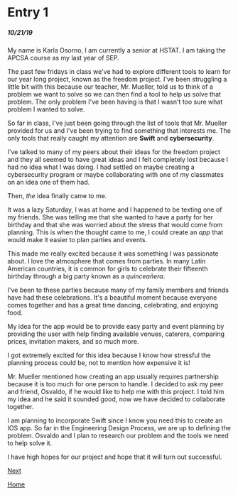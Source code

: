 # Entry 1
##### 10/21/19

My name is Karla Osorno, I am currently a senior at HSTAT. I am taking the APCSA course as my last year of SEP.

The past few fridays in class we've had to explore different tools to learn for our year long project, known as the freedom project. I've been struggling a little bit with this because our teacher, Mr. Mueller, told us to think of a problem we want to solve so we can then find a tool to help us solve that problem. The only problem I've been having is that I wasn't too sure what problem I wanted to solve.

So far in class, I've just been going through the list of tools that Mr. Mueller provided for us and I've been trying to find something that interests me. The only tools that really caught my attention are **Swift** and **cybersecurity**.

I've talked to many of my peers about their ideas for the freedom project and they all seemed to have great ideas and I felt completely lost because I had no idea what I was doing. I had settled on maybe creating a cybersecurity program or maybe collaborating with one of my classmates on an idea one of them had.

Then, *the* idea finally came to me.

It was a lazy Saturday, I was at home and I happened to be texting one of my friends. She was telling me that she wanted to have a party for her birthday and that she was worried about the stress that would come from planning. This is when the thought came to me, I could create an *app* that would make it easier to plan parties and events.

This made me really excited because it was something I was passionate about. I love the atmosphere that comes from parties. In many Latin American countries, it is common for girls to celebrate their fifteenth birthday through a big party known as a *quinceañera*.

I've been to these parties because many of my family members and friends have had these celebrations. It's a beautiful moment because everyone comes together and has a great time dancing, celebrating, and enjoying food.

My idea for the app would be to provide easy party and event planning by providing the user with help finding available venues, caterers, comparing prices, invitation makers, and so much more.

I got extremely excited for this idea because I know how stressful the planning process could be, not to mention how expensive it is!

Mr. Mueller mentioned how creating an app usually requires partnership because it is too much for one person to handle. I decided to ask my peer and friend, Osvaldo, if he would like to help me with this project. I told him my idea and he said it sounded good, now we have decided to collaborate together.

I am planning to incorporate Swift since I know you need this to create an IOS app. So far in the Engineering Design Process, we are up to defining the problem. Osvaldo and I plan to research our problem and the tools we need to help solve it.

I have high hopes for our project and hope that it will turn out successful.


[Next](entry02.md)

[Home](../README.md)
